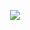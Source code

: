 <p align="center">
  <a href="https://skillicons.dev">
    <img src="https://skillicons.dev/icons?i=solidity,react,nextjs,ts,js,tailwind,graphql,postgres,rust" />
  </a>
</p>